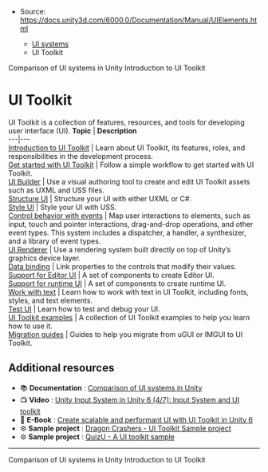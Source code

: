 * Source: https://docs.unity3d.com/6000.0/Documentation/Manual/UIElements.html

  * [UI systems](https://docs.unity3d.com/6000.0/Documentation/Manual/UIToolkits.html)
  * UI Toolkit


[](https://docs.unity3d.com/6000.0/Documentation/Manual/UI-system-compare.html)
Comparison of UI systems in Unity
[](https://docs.unity3d.com/6000.0/Documentation/Manual/ui-systems/introduction-ui-toolkit.html)
Introduction to UI Toolkit
# UI Toolkit
UI Toolkit is a collection of features, resources, and tools for developing user interface (UI).
**Topic** | **Description**  
---|---  
[Introduction to UI Toolkit](https://docs.unity3d.com/6000.0/Documentation/Manual/ui-systems/introduction-ui-toolkit.html) | Learn about UI Toolkit, its features, roles, and responsibilities in the development process.  
[Get started with UI Toolkit](https://docs.unity3d.com/6000.0/Documentation/Manual/UIE-simple-ui-toolkit-workflow.html) | Follow a simple workflow to get started with UI Toolkit.  
[UI Builder](https://docs.unity3d.com/6000.0/Documentation/Manual/UIBuilder.html) | Use a visual authoring tool to create and edit UI Toolkit assets such as UXML and USS files.  
[Structure UI](https://docs.unity3d.com/6000.0/Documentation/Manual/UIE-structure-ui.html) | Structure your UI with either UXML or C#.  
[Style UI](https://docs.unity3d.com/6000.0/Documentation/Manual/UIE-USS.html) | Style your UI with USS.  
[Control behavior with events](https://docs.unity3d.com/6000.0/Documentation/Manual/UIE-Events.html) | Map user interactions to elements, such as input, touch and pointer interactions, drag-and-drop operations, and other event types. This system includes a dispatcher, a handler, a synthesizer, and a library of event types.  
[UI Renderer](https://docs.unity3d.com/6000.0/Documentation/Manual/UIE-ui-renderer.html) | Use a rendering system built directly on top of Unity’s graphics device layer.  
[Data binding](https://docs.unity3d.com/6000.0/Documentation/Manual/UIE-data-binding.html) | Link properties to the controls that modify their values.  
[Support for Editor UI](https://docs.unity3d.com/6000.0/Documentation/Manual/UIE-support-for-editor-ui.html) | A set of components to create Editor UI.  
[Support for runtime UI](https://docs.unity3d.com/6000.0/Documentation/Manual/UIE-support-for-runtime-ui.html) | A set of components to create runtime UI.  
[Work with text](https://docs.unity3d.com/6000.0/Documentation/Manual/UIE-work-with-text.html) | Learn how to work with text in UI Toolkit, including fonts, styles, and text elements.  
[Test UI](https://docs.unity3d.com/6000.0/Documentation/Manual/UIB-testing-ui.html) | Learn how to test and debug your UI.  
[UI Toolkit examples](https://docs.unity3d.com/6000.0/Documentation/Manual/UIE-examples.html) | A collection of UI Toolkit examples to help you learn how to use it.  
[Migration guides](https://docs.unity3d.com/6000.0/Documentation/Manual/UIE-migration-guides.html) | Guides to help you migrate from uGUI or IMGUI to UI Toolkit.  
## Additional resources
  * 📚 **Documentation** : [Comparison of UI systems in Unity](https://docs.unity3d.com/6000.0/Documentation/Manual/UI-system-compare.html)
  * 📺 **Video** : [Unity Input System in Unity 6 (4/7): Input System and UI toolkit](https://youtu.be/GdjP5pggaHw?list=PLX2vGYjWbI0RpLvO3B7aH-ObfcOifMD20)
  * 📖 **E-Book** : [Create scalable and performant UI with UI Toolkit in Unity 6](https://unity.com/resources/scalable-performant-ui-uitoolkit-unity-6)
  * ⚙️ **Sample project** : [Dragon Crashers - UI Toolkit Sample project](https://assetstore.unity.com/packages/essentials/tutorial-projects/dragon-crashers-ui-toolkit-sample-project-231178)
  * ⚙️ **Sample project** : [QuizU - A UI toolkit sample](https://assetstore.unity.com/packages/essentials/tutorial-projects/quizu-a-ui-toolkit-sample-268492)


* * *
[](https://docs.unity3d.com/6000.0/Documentation/Manual/UI-system-compare.html)
Comparison of UI systems in Unity
[](https://docs.unity3d.com/6000.0/Documentation/Manual/ui-systems/introduction-ui-toolkit.html)
Introduction to UI Toolkit
